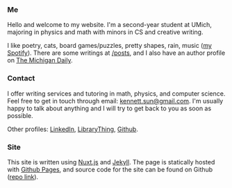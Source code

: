 <!-- Welcome to my website! I'm Kenneth. I like to learn about how the world works. My favorite fruit is strawberry and my favorite color is #1998DB (the lighter blue color on this page). -->


### Me
Hello and welcome to my website.
I'm a second-year student at UMich, majoring in physics and math with minors in CS and creative writing. 

I like poetry, cats, board games/puzzles, pretty shapes, rain, music ([my Spotify](https://open.spotify.com/user/tbkwdf650gvc7vlikkdmoj1k1?si=6a456a77516f4066)). There are some writings at [/posts](/posts), and I also have an author profile on [The Michigan Daily](https://www.michigandaily.com/author/sunken/).

### Contact
I offer writing services and tutoring in math, physics, and computer science. 
Feel free to get in touch through email: <a href="mailto:kennett.sun@gmail.com">kennett.sun@gmail.com</a>. 
I'm usually happy to talk about anything and I will try to get back to you as soon as possible.

Other profiles: 
[LinkedIn](https://www.linkedin.com/in/kenneth-sun-561b42193/),
[LibraryThing](https://www.librarything.com/profile/kennethsibyl), 
[Github](https://github.com/spesthecat).

### Site
This site is written using [Nuxt.js](https://nuxtjs.org/) and [Jekyll](https://jekyllrb.com/). 
The page is statically hosted with [Github Pages](https://pages.github.com/), and 
source code for the site can be found on Github ([repo link](https://github.com/spesthecat/spesthecat.github.io)).

